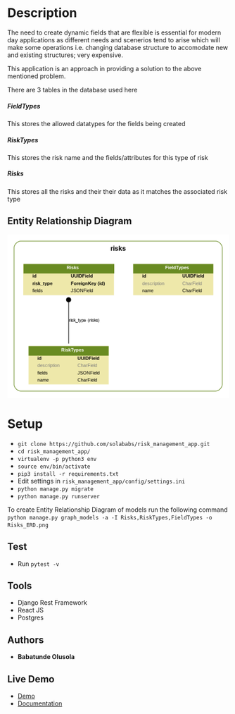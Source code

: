 # Description
The need to create dynamic fields that are flexible is essential for modern day applications as different needs and 
scenerios tend to arise which will make some operations i.e. changing database structure to accomodate new and existing 
structures; very expensive.

This application is an approach in providing a solution to the above mentioned problem. 

There are 3 tables in the database used here 
##### FieldTypes 
This stores the allowed datatypes for the fields being created
##### RiskTypes
This stores the risk name and the fields/attributes for this type of risk
##### Risks
This stores all the risks and their their data as it matches the associated risk type


## Entity Relationship Diagram
![Image showing entity relationship](https://github.com/solababs/risk_management_app/blob/master/risk_management_app/Risks_ERD.png?raw=true "Entity Relationship Diagram")


# Setup 
- `git clone https://github.com/solababs/risk_management_app.git`
- `cd risk_management_app/`
- `virtualenv -p python3 env`
- `source env/bin/activate`
- `pip3 install -r requirements.txt`
- Edit settings in `risk_management_app/config/settings.ini`
- `python manage.py migrate`
- `python manage.py runserver`

To create Entity Relationship Diagram of models run the following command
`python manage.py graph_models -a -I Risks,RiskTypes,FieldTypes -o Risks_ERD.png`


## Test
- Run `pytest -v`

## Tools
- Django Rest Framework
- React JS
- Postgres

## Authors
* **Babatunde Olusola**


## Live Demo
- [Demo](https://risk-management-app.herokuapp.com)
- [Documentation](https://risk-management-app.herokuapp.com/docs/)

